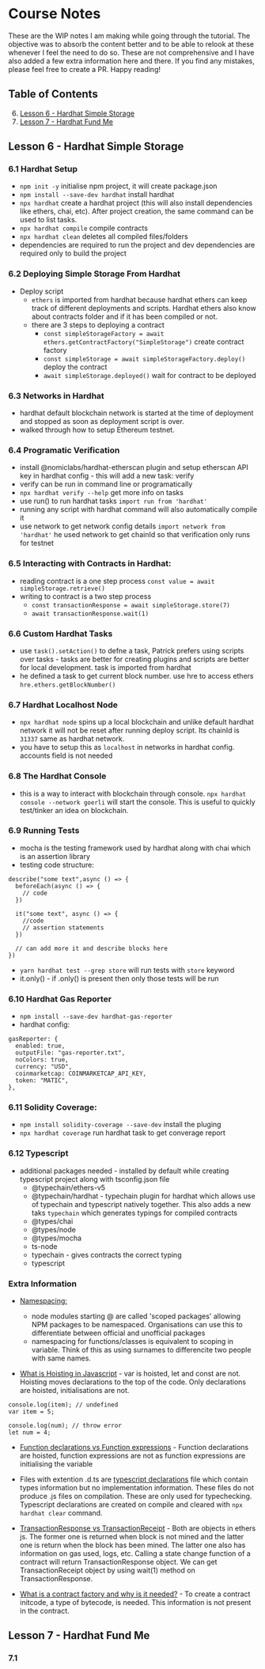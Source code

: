 # Course Notes

These are the WIP notes I am making while going through the tutorial. The objective was to absorb the content better and to be able to relook at these whenever I feel the need to do so. These are not comprehensive and I have also added a few extra information here and there. If you find any mistakes, please feel free to create a PR. Happy reading!

## Table of Contents

6. [Lesson 6 - Hardhat Simple Storage](#lesson-6---hardhat-simple-storage)
7. [Lesson 7 - Hardhat Fund Me](#lesson-7---hardhat-fund-me)

## Lesson 6 - Hardhat Simple Storage

### 6.1 Hardhat Setup

- `npm init -y` initialise npm project, it will create package.json
- `npm install --save-dev hardhat` install hardhat
- `npx hardhat` create a hardhat project (this will also install dependencies like ethers, chai, etc). After project creation, the same command can be used to list tasks.
- `npx hardhat compile` compile contracts
- `npx hardhat clean` deletes all compiled files/folders
- dependencies are required to run the project and dev dependencies are required only to build the project

### 6.2 Deploying Simple Storage From Hardhat

- Deploy script
  - `ethers` is imported from hardhat because hardhat ethers can keep track of different deployments and scripts. Hardhat ethers also know about contracts folder and if it has been compiled or not.
  - there are 3 steps to deploying a contract
    - `const simpleStorageFactory = await ethers.getContractFactory("SimpleStorage")` create contract factory
    - `const simpleStorage = await simpleStorageFactory.deploy()` deploy the contract
    - `await simpleStorage.deployed()` wait for contract to be deployed

### 6.3 Networks in Hardhat

- hardhat default blockchain network is started at the time of deployment and stopped as soon as deployment script is over.
- walked through how to setup Ethereum testnet.

### 6.4 Programatic Verification

- install @nomiclabs/hardhat-etherscan plugin and setup etherscan API key in hardhat config - this will add a new task: verify
- verify can be run in command line or programatically
- `npx hardhat verify --help` get more info on tasks
- use run() to run hardhat tasks `import run from 'hardhat'`
- running any script with hardhat command will also automatically compile it
- use network to get network config details `import network from 'hardhat'` he used network to get chainId so that verification only runs for testnet

### 6.5 Interacting with Contracts in Hardhat:

- reading contract is a one step process `const value = await simpleStorage.retrieve()`
- writing to contract is a two step process
  - `const transactionResponse = await simpleStorage.store(7)`
  - `await transactionResponse.wait(1)`

### 6.6 Custom Hardhat Tasks

- use `task().setAction()` to defne a task, Patrick prefers using scripts over tasks - tasks are better for creating plugins and scripts are better for local development. task is imported from hardhat
- he defined a task to get current block number. use hre to access ethers `hre.ethers.getBlockNumber()`

### 6.7 Hardhat Localhost Node

- `npx hardhat node` spins up a local blockchain and unlike default hardhat network it will not be reset after running deploy script. Its chainId is `31337` same as hardhat network.
- you have to setup this as `localhost` in networks in hardhat config. accounts field is not needed

### 6.8 The Hardhat Console

- this is a way to interact with blockchain through console. `npx hardhat console --network goerli` will start the console. This is useful to quickly test/tinker an idea on blockchain.

### 6.9 Running Tests

- mocha is the testing framework used by hardhat along with chai which is an assertion library
- testing code structure:

```shell
describe("some text",async () => {
  beforeEach(async () => {
    // code
  })

  it("some text", async () => {
    //code
    // assertion statements
  })

  // can add more it and describe blocks here
})
```

- `yarn hardhat test --grep store` will run tests with `store` keyword
- it.only() - if .only() is present then only those tests will be run

### 6.10 Hardhat Gas Reporter

- `npm install --save-dev hardhat-gas-reporter`
- hardhat config:

```shell
gasReporter: {
  enabled: true,
  outputFile: "gas-reporter.txt",
  noColors: true,
  currency: "USD",
  coinmarketcap: COINMARKETCAP_API_KEY,
  token: "MATIC",
},
```

### 6.11 Solidity Coverage:

- `npm install solidity-coverage --save-dev` install the pluging
- `npx hardhat coverage` run hardhat task to get converage report

### 6.12 Typescript

- additional packages needed - installed by default while creating typescript project along with tsconfig.json file
  - @typechain/ethers-v5
  - @typechain/hardhat - typechain plugin for hardhat which allows use of typechain and typescript natively together. This also adds a new taks `typechain` which generates typings for compiled contracts
  - @types/chai
  - @types/node
  - @types/mocha
  - ts-node
  - typechain - gives contracts the correct typing
  - typescript

### Extra Information

- <u>Namespacing:</u>

  - node modules starting @ are called 'scoped packages' allowing NPM packages to be namespaced. Organisations can use this to differentiate between official and unofficial packages
  - namespacing for functions/classes is equivalent to scoping in variable. Think of this as using surnames to differencite two people with same names.

- <u>What is Hoisting in Javascript</u> - var is hoisted, let and const are not. Hoisting moves declarations to the top of the code. Only declarations are hoisted, initialisations are not.

```shell
console.log(item); // undefined
var item = 5;

console.log(num); // throw error
let num = 4;
```

- <u>Function declarations vs Function expressions</u> - Function declarations are hoisted, function expressions are not as function expressions are initialising the variable

- Files with extention .d.ts are <u>typescript declarations</u> file which contain types information but no implementation information. These files do not produce .js files on compilation. These are only used for typechecking. Typescript declarations are created on compile and cleared with `npx hardhat clear` command.

- <u>TransactionResponse vs TransactionReceipt</u> - Both are objects in ethers js. The former one is returned when block is not mined and the latter one is return when the block has been mined. The latter one also has information on gas used, logs, etc. Calling a state change function of a contract will return TransactionResponse object. We can get TransactionReceipt object by using wait(1) method on TransactionResponse.

- <u>What is a contract factory and why is it needed?</u> - To create a contract initcode, a type of bytecode, is needed. This information is not present in the contract.

## Lesson 7 - Hardhat Fund Me

### 7.1
